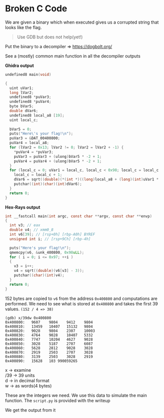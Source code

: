 # Broken C Code

We are given a binary which when executed gives us a corrupted string that looks like the flag.

> Use GDB but does not help(yet!)

Put the binary to a decompiler => https://dogbolt.org/

See a (mostly) common main function in all the decompiler outputs


**Ghidra output**
```c
undefined8 main(void)

{
  uint uVar1;
  long lVar2;
  undefined8 *puVar3;
  undefined8 *puVar4;
  byte bVar5;
  double dVar6;
  undefined8 local_a8 [19];
  uint local_c;
  
  bVar5 = 0;
  puts("Here\'s your flag!\n");
  puVar3 = &DAT_00400800;
  puVar4 = local_a8;
  for (lVar2 = 0x13; lVar2 != 0; lVar2 = lVar2 + -1) {
    *puVar4 = *puVar3;
    puVar3 = puVar3 + (ulong)bVar5 * -2 + 1;
    puVar4 = puVar4 + (ulong)bVar5 * -2 + 1;
  }
  for (local_c = 0; uVar1 = local_c, local_c < 0x98; local_c = local_c + 1) {
    local_c = local_c + 1;
    dVar6 = sqrt((double)(*(int *)((long)local_a8 + (long)(int)uVar1 * 4) + -3));
    putchar((int)(char)(int)dVar6);
  }
  return 0;
}
```

**Hex-Rays output**
```c
int __fastcall main(int argc, const char **argv, const char **envp)
{
  int v3; // eax
  double v4; // xmm0_8
  int v6[39]; // [rsp+0h] [rbp-A0h] BYREF
  unsigned int i; // [rsp+9Ch] [rbp-4h]

  puts("Here's your flag!\n");
  qmemcpy(v6, &unk_400800, 0x98uLL);
  for ( i = 0; i <= 0x97; ++i )
  {
    v3 = i++;
    v4 = sqrt((double)(v6[v3] - 3));
    putchar((char)(int)v4);
  }
  return 0;
}
``````

152 bytes are copied to `v6` from the address `0x400800` and computations are performed. We need to see what is stored at `0x400800` and takes the first 39 values. `(152 / 4 => 38)`

```
(gdb) x/39dw 0x400800
0x400800:	9607	9804	9412	9804
0x400810:	13459	10407	15132	9804
0x400820:	9028	9804	2307	10003
0x400830:	4764	9028	10407	5332
0x400840:	7747	10204	4627	9028
0x400850:	3028	5187	2707	6087
0x400860:	5628	2812	9028	3028
0x400870:	2919	2503	2707	3028
0x400880:	3139	2503	3028	2919
0x400890:	15628	103	990059265
```

x -> examine\
/39 -> 39 units\
d -> in decimal format\
w -> as words(4 bytes)


These are the integers we need. We use this data to simulate the main function. The `script.py` is provided with the writeup

We get the output from it



